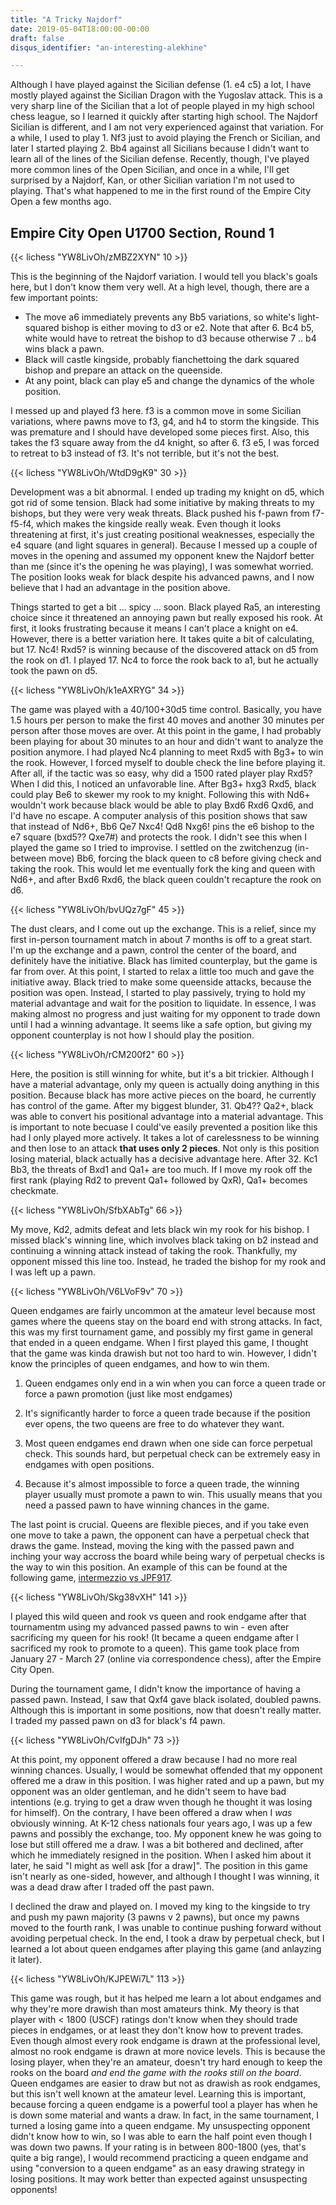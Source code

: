 ```yaml
---
title: "A Tricky Najdorf"
date: 2019-05-04T18:00:00-00:00
draft: false
disqus_identifier: "an-interesting-alekhine"

---
```


Although I have played against the Sicilian defense (1. e4 c5) a lot, I have mostly played against the Sicilian Dragon with the Yugoslav attack. This is a very sharp line of the Sicilian that a lot of people played in my high school chess league, so I learned it quickly after starting high school. The Najdorf Sicilian is different, and I am not very experienced against that variation. For a while, I used to play 1. Nf3 just to avoid playing the French or Sicilian, and later I started playing 2. Bb4 against all Sicilians because I didn't want to learn all of the lines of the Sicilian defense. Recently, though, I've played more common lines of the Open Sicilian, and once in a while, I'll get surprised by a Najdorf, Kan, or other Sicilian variation I'm not used to playing. That's what happened to me in the first round of the Empire City Open a few months ago.

## Empire City Open U1700 Section, Round 1
{{< lichess "YW8LivOh/zMBZ2XYN" 10 >}}

This is the beginning of the Najdorf variation. I would tell you black's goals here, but I don't know them very well. At a high level, though, there are a few important points:
- The move a6 immediately prevents any Bb5 variations, so white's light-squared bishop is either moving to d3 or e2. Note that after 6. Bc4 b5, white would have to retreat the bishop to d3 because otherwise 7 .. b4 wins black a pawn.
- Black will castle kingside, probably fianchettoing the dark squared bishop and prepare an attack on the queenside.
- At any point, black can play e5 and change the dynamics of the whole position.

I messed up and played f3 here. f3 is a common move in some Sicilian variations, where pawns move to f3, g4, and h4 to storm the kingside. This was premature and I should have developed some pieces first. Also, this takes the f3 square away from the d4 knight, so after 6. f3 e5, I was forced to retreat to b3 instead of f3. It's not terrible, but it's not the best.

{{< lichess "YW8LivOh/WtdD9gK9" 30 >}}

Development was a bit abnormal. I ended up trading my knight on d5, which got rid of some tension. Black had some initiative by making threats to my bishops, but they were very weak threats. Black pushed his f-pawn from f7-f5-f4, which makes the kingside really weak. Even though it looks threatening at first, it's just creating positional weaknesses, especially the e4 square (and light squares in general). Because I messed up a couple of moves in the opening and assumed my opponent knew the Najdorf better than me (since it's the opening he was playing), I was somewhat worried. The position looks weak for black despite his advanced pawns, and I now believe that I had an advantage in the position above.

Things started to get a bit ... spicy ... soon. Black played Ra5, an interesting choice since it threatened an annoying pawn but really exposed his rook. At first, it looks frustrating because it means I can't place a knight on e4. However, there is a better variation here. It takes quite a bit of calculating, but 17. Nc4! Rxd5? is winning because of the discovered attack on d5 from the rook on d1. I played 17. Nc4 to force the rook back to a1, but he actually took the pawn on d5.

{{< lichess "YW8LivOh/k1eAXRYG" 34 >}}

The game was played with a 40/100+30d5 time control. Basically, you have 1.5 hours per person to make the first 40 moves and another 30 minutes per person after those moves are over. At this point in the game, I had probably been playing for about 30 minutes to an hour and didn't want to analyze the position anymore. I had played Nc4 planning to meet Rxd5 with Bg3+ to win the rook. However, I forced myself to double check the line before playing it. After all, if the tactic was so easy, why did a 1500 rated player play Rxd5? When I did this, I noticed an unfavorable line. After Bg3+ hxg3 Rxd5, black could play Be6 to skewer my rook to my knight. Following this with Nd6+ wouldn't work because black would be able to play Bxd6 Rxd6 Qxd6, and I'd have no escape. A computer analysis of this position shows that saw that instead of Nd6+, Bb6 Qe7 Nxc4! Qd8 Nxg6! pins the e6 bishop to the e7 square (bxd5?? Qxe7#) and protects the rook. I didn't see this when I played the game so I tried to improvise. I settled on the zwitchenzug (in-between move) Bb6, forcing the black queen to c8 before giving check and taking the rook. This would let me eventually fork the king and queen with Nd6+, and after Bxd6 Rxd6, the black queen couldn't recapture the rook on d6.

{{< lichess "YW8LivOh/bvUQz7gF" 45 >}}

The dust clears, and I come out up the exchange. This is a relief, since my first in-person tournament match in about 7 months is off to a great start. I'm up the exchange and a pawn, control the center of the board, and definitely have the initiative. Black has limited counterplay, but the game is far from over. At this point, I started to relax a little too much and gave the initiative away. Black tried to make some queenside attacks, because the position was open.
Instead, I started to play passively, trying to hold my material advantage and wait for the position to liquidate. In essence, I was making almost no progress and just waiting for my opponent to trade down until I had a winning advantage. It seems like a safe option, but giving my opponent counterplay is not how I should play the position.

{{< lichess "YW8LivOh/rCM200f2" 60 >}}

Here, the position is still winning for white, but it's a bit trickier. Although I have a material advantage, only my queen is actually doing anything in this position. Because black has more active pieces on the board, he currently has control of the game. After my biggest blunder, 31. Qb4?? Qa2+, black was able to convert his positional advantage into a material advantage. This is important to note becuase I could've easily prevented a position like this had I only played more actively. It takes a lot of carelessness to be winning and then lose to an attack **that uses only 2 pieces**. Not only is this position losing material, black actually has a decisive advantage here. After 32. Kc1 Bb3, the threats of Bxd1 and Qa1+ are too much. If I move my rook off the first rank (playing Rd2 to prevent Qa1+ followed by QxR), Qa1+ becomes checkmate. 

{{< lichess "YW8LivOh/SfbXAbTg" 66 >}}

My move, Kd2, admits defeat and lets black win my rook for his bishop. I missed black's winning line, which involves black taking on b2 instead and continuing a winning attack instead of taking the rook. Thankfully, my opponent missed this line too. Instead, he traded the bishop for my rook and I was left up a pawn.

{{< lichess "YW8LivOh/V6LVoF9v" 70 >}}

Queen endgames are fairly uncommon at the amateur level because most games where the queens stay on the board end with strong attacks. In fact, this was my first tournament game, and possibly my first game in general that ended in a queen endgame. When I first played this game, I thought that the game was kinda drawish but not too hard to win. However, I didn't know the principles of queen endgames, and how to win them.

1. Queen endgames only end in a win when you can force a queen trade or force a pawn promotion (just like most endgames)

2. It's significantly harder to force a queen trade because if the position ever opens, the two queens are free to do whatever they want.

3. Most queen endgames end drawn when one side can force perpetual check. This sounds hard, but perpetual check can be extremely easy in endgames with open positions.

4. Because it's almost impossible to force a queen trade, the winning player usually must promote a pawn to win. This usually means that you need a passed pawn to have winning chances in the game.

The last point is crucial. Queens are flexible pieces, and if you take even one move to take a pawn, the opponent can have a perpetual check that draws the game. Instead, moving the king with the passed pawn and inching your way accross the board while being wary of perpetual checks is the way to win this position. An example of this can be found at the following game, [intermezzio vs JPF917](https://www.chess.com/daily/game/249434780).

{{< lichess "YW8LivOh/Skg38vXH" 141 >}}

I played this wild queen and rook vs queen and rook endgame after that tournamentm using my advanced passed pawns to win - even after sacrificing my queen for his rook! (It became a queen endgame after I sacrificed my rook to promote to a queen). This game took place from January 27 - March 27 (online via correspondence chess), after the Empire City Open.

During the tournament game, I didn't know the importance of having a passed pawn. Instead, I saw that Qxf4 gave black isolated, doubled pawns. Although this is important in some positions, now that doesn't really matter. I traded my passed pawn on d3 for black's f4 pawn.

{{< lichess "YW8LivOh/CvIfgDJh" 73 >}}

At this point, my opponent offered a draw because I had no more real winning chances. Usually, I would be somewhat offended that my opponent offered me a draw in this position. I was higher rated and up a pawn, but my opponent was an older gentleman, and he didn't seem to have bad intentions (e.g. trying to get a draw wven though he thought it was losing for himself). On the contrary, I have been offered a draw when I *was* obviously winning. At K-12 chess nationals four years ago, I was up a few pawns and possibly the exchange, too. My opponent knew he was going to lose but still offered me a draw. I was a bit bothered and declined, after which he immediately resigned in the position. When I asked him about it later, he said "I might as well ask [for a draw]". The position in this game isn't nearly as one-sided, however, and although I thought I was winning, it was a dead draw after I traded off the past pawn.

I declined the draw and played on. I moved my king to the kingside to try and push my pawn majority (3 pawns v 2 pawns), but once my pawns moved to the fourth rank, I was unable to continue pushing forward without avoiding perpetual check. In the end, I took a draw by perpetual check, but I learned a lot about queen endgames after playing this game (and anlayzing it later).

{{< lichess "YW8LivOh/KJPEWi7L" 113 >}}

This game was rough, but it has helped me learn a lot about endgames and why they're more drawish than most amateurs think. My theory is that player with < 1800 (USCF) ratings don't know when they should trade pieces in endgames, or at least they don't know how to prevent trades. Even though almost every rook endgame is drawn at the professional level, almost no rook endgame is drawn at more novice levels. This is because the losing player, when they're an amateur, doesn't try hard enough to keep the rooks on the board *and end the game with the rooks still on the board*. Queen endgames are easier to draw but not as drawish as rook endgames, but this isn't well known at the amateur level. Learning this is important, because forcing a queen endgame is a powerful tool a player has when he is down some material and wants a draw. In fact, in the same tournament, I turned a losing game into a queen endgame. My unsuspecting opponent didn't know how to win, so I was able to earn the half point even though I was down two pawns. If your rating is in between 800-1800 (yes, that's quite a big range), I would recommend practicing a queen endgame and using "conversion to a queen endgame" as an easy drawing strategy in losing positions. It may work better than expected against unsuspecting opponents!